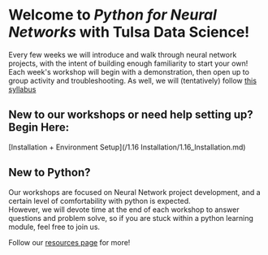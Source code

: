# Welcome to *Python for Neural Networks* with Tulsa Data Science!

Every few weeks we will introduce and walk through neural network projects, with the intent of building enough familiarity to start your own!
Each week's workshop will begin with a demonstration, then open up to group activity and troubleshooting.
As well, we will (tentatively) follow [this syllabus](Syllabus.md)

## New to our workshops or need help setting up? Begin Here:
[Installation + Environment Setup](/1.16 Installation/1.16_Installation.md)

## New to Python? 
Our workshops are focused on Neural Network project development, and a certain level of comfortability with python is expected.  
However, we will devote time at the end of each workshop to answer questions and problem solve, so if you are stuck within a python learning module, feel free to join us. 

Follow our [resources page](Resources.md) for more!
